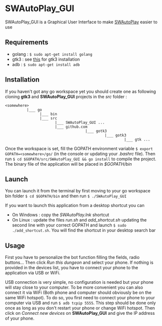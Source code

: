 # SWAutoPlay_GUI

SWAutoPlay_GUI is a Graphical User Interface to make [SWAutoPlay](https://github.com/JulienCHATEAU/SWAutoPlay) easier to use

## Requirements

- golang : `$ sudo apt-get install golang`
- gtk3   : see [this](https://github.com/gotk3/gotk3/wiki) for gtk3 installation
- adb    : `$ sudo apt-get install adb`

## Installation 

If you haven't got any go workspace yet you should create one as following cloning **gtk3** and **SWAutoPlay_GUI** projects in the *src* folder :
```
<somewhere>   
          |___ go   
                |___ bin   
                |___ src   
                       |___ SWAutoPlay_GUI ...   
                       |___ github.com   
                                     |___ gotk3   
                                              |___ gotk3   
                                                       |___ gtk ...   
```
Once the workspace is set, fill the GOPATH environment variable `$ export GOPATH=<somewhere>/go/` (in the console or updating your *.bashrc* file). Then run `$ cd $GOPATH/src/SWAutoPlay_GUI && go install` to compile the project. The binary file of the application will be placed in 
*$GOPATH/bin*

## Launch

You can launch it from the terminal by first moving to your go workspace bin folder `$ cd $GOPATH/bin` and then run `$ ./SWAutoPlay_GUI`

If you want to launch this application from a desktop shortcut you can
- On Windows : copy the *SWAutoPlay.lnk* shortcut
- On Linux : update the files *run.sh* and *add_shortcut.sh* updating the second line with your correct GOPATH and launch `$ sudo ./add_shortcut.sh`. You will find the shortcut in your desktop search bar

## Usage

First you have to personalize the bot function filling the fields, radio buttons... Then click *Run this dungeon* and select your phone. If nothing is provided in the devices list, you have to connect your phone to the application via USB or WiFi.   

USB connection is very simple, no configuration is needed but your phone will stay close to your computer. To be more convenient you can also connect it via WiFi (Both phone and computer should obviously be on the same WiFi hotspot). To do so, you first need to connect your phone to your computer via USB and run `$ adb tcpip 5555`. This step should be done only once as long as you don't restart your phone or change WiFi hotspot. Then click on *Connect new devices* on **SWAutoPlay_GUI** and give the IP address of your phone.

